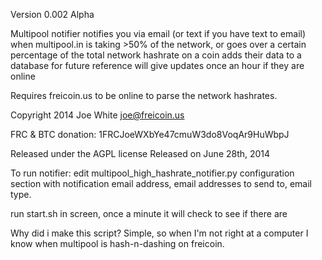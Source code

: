  Version 0.002 Alpha


 Multipool notifier
 notifies you via email (or text if you have text to email) when multipool.in is
 taking >50% of the network, or goes over a certain percentage of the total network hashrate on a coin
 adds their data to a database for future reference
 will give updates once an hour if they are online

 Requires freicoin.us to be online to parse the network hashrates.

 Copyright 2014 Joe White joe@freicoin.us
 
 FRC & BTC donation: 1FRCJoeWXbYe47cmuW3do8VoqAr9HuWbpJ

 Released under the AGPL license
 Released on June 28th, 2014

To run notifier:
edit multipool_high_hashrate_notifier.py configuration section with notification email address, 
email addresses to send to, email type. 

run start.sh in screen, once a minute it will check to see if there are


Why did i make this script? Simple, so when I'm not right at a computer I know when multipool is hash-n-dashing on freicoin.